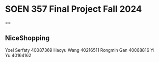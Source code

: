 # SOEN 357 Final Project Fall 2024
==

NiceShopping
-

Yoel Serfaty 40087369
Haoyu Wang 40216511
Rongmin Gan 40068816
Yi Yu 40164162

 
